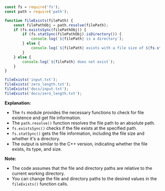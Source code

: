 ```javascript
const fs = require('fs');
const path = require('path');

function fileExists(filePath) {
    const filePathObj = path.resolve(filePath);
    if (fs.existsSync(filePathObj)) {
        if (fs.statSync(filePathObj).isDirectory()) {
            console.log(`${filePath} is a directory`);
        } else {
            console.log(`${filePath} exists with a file size of ${fs.statSync(filePathObj).size} bytes.`);
        }
    } else {
        console.log(`${filePath} does not exist`);
    }
}

fileExists('input.txt');
fileExists('zero_length.txt');
fileExists('docs/input.txt');
fileExists('docs/zero_length.txt');
```

**Explanation:**

* The `fs` module provides the necessary functions to check for file existence and get file information.
* The `path.resolve()` function resolves the file path to an absolute path.
* `fs.existsSync()` checks if the file exists at the specified path.
* `fs.statSync()` gets the file information, including the file size and whether it's a directory.
* The output is similar to the C++ version, indicating whether the file exists, its type, and size.

**Note:**

* The code assumes that the file and directory paths are relative to the current working directory.
* You can change the file and directory paths to the desired values in the `fileExists()` function calls.
